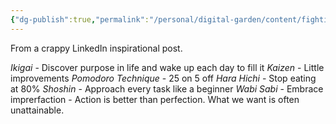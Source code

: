 ```yaml
---
{"dg-publish":true,"permalink":"/personal/digital-garden/content/fighting-laziness/","created":"2023-11-11T15:41:52.528-05:00"}
---
```



From a crappy LinkedIn inspirational post. 

*Ikigai* - Discover purpose in life and wake up each day to fill it
*Kaizen* - Little improvements
*Pomodoro Technique* - 25 on 5 off
*Hara Hichi* - Stop eating at 80% 
*Shoshin* - Approach every task like a beginner
*Wabi Sabi* - Embrace imprerfaction - Action is better than perfection. What we want is often unattainable. 